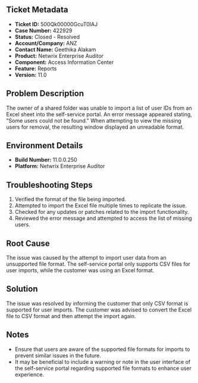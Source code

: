 ## Ticket Metadata
- **Ticket ID:** 500Qk00000GcuT0IAJ
- **Case Number:** 422929
- **Status:** Closed - Resolved
- **Account/Company:** ANZ
- **Contact Name:** Geethika Alakam
- **Product:** Netwrix Enterprise Auditor
- **Component:** Access Information Center
- **Feature:** Reports
- **Version:** 11.0

## Problem Description
The owner of a shared folder was unable to import a list of user IDs from an Excel sheet into the self-service portal. An error message appeared stating, "Some users could not be found." When attempting to view the missing users for removal, the resulting window displayed an unreadable format.

## Environment Details
- **Build Number:** 11.0.0.250
- **Platform:** Netwrix Enterprise Auditor

## Troubleshooting Steps
1. Verified the format of the file being imported.
2. Attempted to import the Excel file multiple times to replicate the issue.
3. Checked for any updates or patches related to the import functionality.
4. Reviewed the error message and attempted to access the list of missing users.

## Root Cause
The issue was caused by the attempt to import user data from an unsupported file format. The self-service portal only supports CSV files for user imports, while the customer was using an Excel format.

## Solution
The issue was resolved by informing the customer that only CSV format is supported for user imports. The customer was advised to convert the Excel file to CSV format and then attempt the import again.

## Notes
- Ensure that users are aware of the supported file formats for imports to prevent similar issues in the future.
- It may be beneficial to include a warning or note in the user interface of the self-service portal regarding supported file formats to enhance user experience.